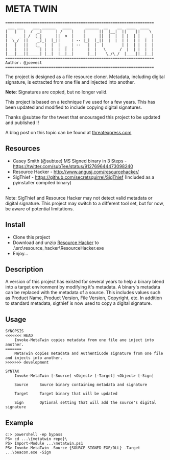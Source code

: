 # META TWIN

```
=================================================================
 ___ ___    ___ ______   ____      ______  __    __  ____  ____
|   |   |  /  _]      | /    |    |      ||  |__|  ||    ||    \
| _   _ | /  [_|      ||  o  |    |      ||  |  |  | |  | |  _  |
|  \_/  ||    _]_|  |_||     | -- |_|  |_||  |  |  | |  | |  |  |
|   |   ||   [_  |  |  |  _  | --   |  |  |        | |  | |  |  |
|   |   ||     | |  |  |  |  |      |  |   \      /  |  | |  |  |
|___|___||_____| |__|  |__|__|      |__|    \_/\_/  |____||__|__|
=================================================================
Author: @joevest
=================================================================
```

The project is designed as a file resource cloner.  Metadata, including digital signature, is extracted from one file and injected into another.

**Note**: Signatures are copied, but no longer valid.  

This project is based on a technique I've used for a few years.  This has been updated and modified to include copying digital signatures.

Thanks @subtee for the tweet that encouraged this project to be updated and published !!

A blog post on this topic can be found at [threatexpress.com](http://threatexpress.com/2017/10/metatwin-borrowing-microsoft-metadata-and-digital-signatures-to-hide-binaries/)

## Resources

 - Casey Smith (@subtee) MS Signed binary in 3 Steps - https://twitter.com/subTee/status/912769644473098240
 - Resource Hacker - http://www.angusj.com/resourcehacker/
 - SigThief - https://github.com/secretsquirrel/SigThief  (Included as a pyinstaller compiled binary)
 - 
Note: SigThief and Resource Hacker may not detect valid metadata or digital signature.  This project may switch to a different tool set, but for now, be aware of potential limitations.

## Install
 
 - Clone this project
 - Download and unzip [Resource Hacker](http://www.angusj.com/resourcehacker/resource_hacker.zip) to .\src\resource_hacker\ResourceHacker.exe
 - Enjoy...

## Description

A version of this project has existed for several years to help a binary blend into a target environment by modifying it's metadata.  A binary's metadata can be replaced with the metadata of a source.  This includes values such as Product Name, Product Version, File Version, Copyright, etc.  In addition to standard metadata, sigthief is now used to copy a digital signature.  

## Usage

```
SYNOPSIS
<<<<<<< HEAD
    Invoke-MetaTwin copies metadata from one file ane inject into another.
=======
    MetaTwin copies metadata and AuthentiCode signature from one file and injects into another.
>>>>>>> development

SYNTAX
    Invoke-MetaTwin [-Source] <Object> [-Target] <Object> [-Sign] 

    Source     Source binary containing metadata and signature
    
    Target     Target binary that will be updated

    Sign       Optional setting that will add the source's digital signature   

```

## Example

```
c:> powershell -ep bypass
PS> cd ...\{metatwin repo}\
PS> Import-Module ...\metatwin.ps1
PS> Invoke-MetaTwin -Source {SOURCE SIGNED EXE/DLL} -Target ...\beacon.exe -Sign
```

